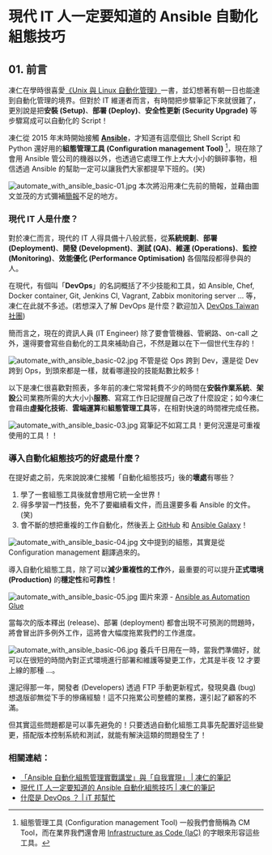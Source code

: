 # 現代 IT 人一定要知道的 Ansible 自動化組態技巧

## 01. 前言

凍仁在學時很喜愛[《Unix 與 Linux 自動化管理》](http://www.drmaster.com.tw/Bookinfo.asp?BookID=OS20109)一書，並幻想著有朝一日也能達到自動化管理的境界。但對於 IT 維運者而言，有時間把步驟筆記下來就很難了，更別說是把**安裝 (Setup)**、**部署 (Deploy)**、**安全性更新 (Security Upgrade)** 等步驟寫成可以自動化的 Script！

凍仁從 2015 年末時開始接觸 [**Ansible**](https://ansible.com)，才知道有這麼個比 Shell Script 和 Python 還好用的**組態管理工具 (Configuration management Tool)** [^1]，現在除了會用 Ansible 管公司的機器以外，也透過它處理工作上大大小小的鎖碎事物，相信透過 Ansible 的幫助一定可以讓我們大家都提早下班的。(笑)

![automate_with_ansible_basic-01.jpg](imgs/automate_with_ansible_basic-01.jpg)
本次將沿用凍仁先前的簡報，並藉由圖文並茂的方式彌補[簡報](http://note.drx.tw/2016/05/automate-with-ansible-basic.html)不足的地方。


### 現代 IT 人是什麼？

對於凍仁而言，現代的 IT 人得具備十八般武藝，從**系統規劃**、**部署 (Deployment)**、**開發 (Development)**、**測試 (QA)**、**維運 (Operations)**、**監控 (Monitoring)**、**效能優化 (Performance Optimisation)** 各個階段都得參與的人。

在現代，有個叫「**DevOps**」的名詞概括了不少技能和工具，如 Ansible, Chef, Docker container, Git, Jenkins CI, Vagrant, Zabbix monitoring server … 等，凍仁在此就不多述。(若想深入了解 DevOps 是什麼？歡迎加入 [DevOps Taiwan 社團](https://www.facebook.com/groups/DevOpsTaiwan/))

簡而言之，現在的資訊人員 (IT Engineer) 除了要會管機器、管網路、on-call 之外，還得要會寫些自動化的工具來補助自己，不然是難以在下一個世代生存的！

![automate_with_ansible_basic-02.jpg](imgs/automate_with_ansible_basic-02.jpg)
不管是從 Ops 跨到 Dev，還是從 Dev 跨到 Ops，到頭來都是一樣，就看哪邊投的技能點數比較多！

以下是凍仁很喜歡對照表，多年前的凍仁常常耗費不少的時間在**安裝作業系統**、**架設**公司業務所需的大大小小**服務**、寫寫工作日記提醒自己改了什麼設定；如今凍仁會藉由**虛擬化技術**、**雲端運算**和**組態管理工具**等，在相對快速的時間裡完成任務。

![automate_with_ansible_basic-03.jpg](imgs/automate_with_ansible_basic-03.jpg)
寫筆記不如寫工具！更何況還是可重複使用的工具！！


### 導入自動化組態技巧的好處是什麼？

在提好處之前，先來說說凍仁接觸「自動化組態技巧」後的**壞處**有哪些？

1. 學了一套組態工具後就會想用它統一全世界！
2. 得多學習一門技藝，免不了要繼續看文件，而且還要多看 Ansible 的文件。(笑)
3. 會不斷的想把重複的工作自動化，然後丟上 [GitHub](https://github.com/chusiang?utf8=✓&tab=repositories&q=ansible) 和 [Ansible Galaxy](https://galaxy.ansible.com/chusiang/)！

![automate_with_ansible_basic-04.jpg](imgs/automate_with_ansible_basic-04.jpg)
文中提到的組態，其實是從 Configuration management 翻譯過來的。

導入自動化組態工具，除了可以**減少重複性的工作**外，最重要的可以提升**正式環境 (Production)** 的**穩定性**和**可靠性**！

![automate_with_ansible_basic-05.jpg](imgs/automate_with_ansible_basic-05.jpg)
圖片來源 - [Ansible as Automation Glue](https://www.ansible.com/blog/ansible-automation-glue)

當每次的版本釋出 (release)、部署 (deployment) 都會出現不可預測的問題時，將會冒出許多例外工作，這將會大幅度拖累我們的工作進度。

![automate_with_ansible_basic-06.jpg](imgs/automate_with_ansible_basic-06.jpg)
養兵千日用在一時，當我們準備好，就可以在很短的時間內對正式環境進行部署和維護等變更工作，尤其是半夜 12 才要上線的那種 ...。

還記得那一年，開發者 (Developers) 透過 FTP 手動更新程式，發現臭蟲 (bug) 想退版卻無從下手的慘痛經驗！這不只拖累公司整體的業務，還引起了顧客的不滿。

但其實這些問題都是可以事先避免的！只要透過自動化組態工具事先配置好這些變更，搭配版本控制系統和測試，就能有解決這類的問題發生了！


### 相關連結：

* [「Ansible 自動化組態管理實戰講堂」與「自我實現」 | 凍仁的筆記](http://note.drx.tw/2016/03/ansible-workshop-and-self-realization.html)
* [現代 IT 人一定要知道的 Ansible 自動化組態技巧 | 凍仁的筆記](http://note.drx.tw/2016/05/automate-with-ansible-basic.html)
* [什麼是 DevOps ？ | iT 邦幫忙](http://ithelp.ithome.com.tw/articles/10184557)

[^1]: 組態管理工具 (Configuration management Tool) 一般我們會簡稱為 CM Tool，而在業界我們還會用 [Infrastructure as Code (IaC)](https://en.wikipedia.org/wiki/Infrastructure_as_Code) 的字眼來形容這些工具。
